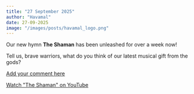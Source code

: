 ```yaml
---
title: "27 September 2025"
author: "Havamal"
date: 27-09-2025
image: "/images/posts/havamal_logo.png"
---
```


Our new hymn **The Shaman** has been unleashed for over a week now!

Tell us, brave warriors, what do you think of our latest musical gift from the gods?

[Add your comment here](https://www.facebook.com/share/p/1Vr69TbH8V/)

[Watch "The Shaman" on YouTube](https://youtu.be/R7S-sfRIPYI?si=TQ_3f-GXwmvkRmT1)